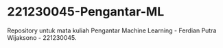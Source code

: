# 221230045-Pengantar-ML
Repository untuk mata kuliah Pengantar Machine Learning - Ferdian Putra Wijaksono - 221230045.
